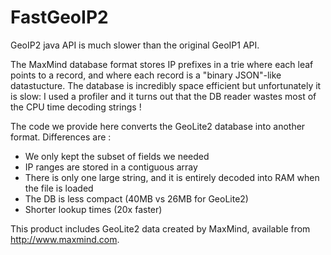 FastGeoIP2
==========

GeoIP2 java API is much slower than the original GeoIP1 API. 

The MaxMind database format stores IP prefixes in a trie where each leaf points to a record, and where each record is a "binary JSON"-like datastucture.
The database is incredibly space efficient but unfortunately it is slow: I used a profiler and it turns out that the DB reader wastes most of the CPU time decoding strings ! 

The code we provide here converts the GeoLite2 database into another format. Differences are :
- We only kept the subset of fields we needed
- IP ranges are stored in a contiguous array
- There is only one large string, and it is entirely decoded into RAM when the file is loaded
- The DB is less compact (40MB vs 26MB for GeoLite2)
- Shorter lookup times (20x faster)

This product includes GeoLite2 data created by MaxMind, available from
<a href="http://www.maxmind.com">http://www.maxmind.com</a>.

